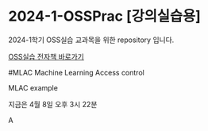 # 2024-1-OSSPrac [강의실습용]

2024-1학기 OSS실습 교과목을 위한 repository 입니다.

[OSS실습 전자책 바로가기](https://wikidocs.net/book/13835)

#MLAC
Machine Learning Access control

MLAC example

지금은 4월 8일 오후 3시 22분

A